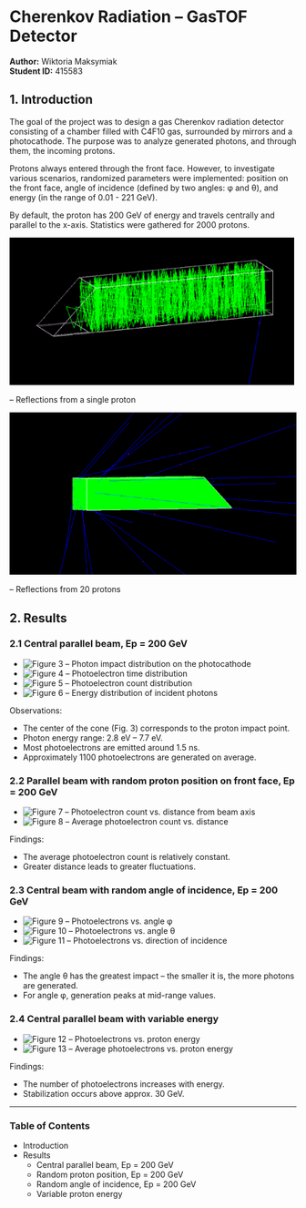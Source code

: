 # Cherenkov Radiation – GasTOF Detector

**Author:** Wiktoria Maksymiak  
**Student ID:** 415583

## 1. Introduction
The goal of the project was to design a gas Cherenkov radiation detector consisting of a chamber filled with C4F10 gas, surrounded by mirrors and a photocathode. The purpose was to analyze generated photons, and through them, the incoming protons.

Protons always entered through the front face. However, to investigate various scenarios, randomized parameters were implemented: position on the front face, angle of incidence (defined by two angles: φ and θ), and energy (in the range of 0.01 - 221 GeV).

By default, the proton has 200 GeV of energy and travels centrally and parallel to the x-axis. Statistics were gathered for 2000 protons.

<p allign ="center">
  <img src="./img/jeden.png" width ="500">
</p>

– Reflections from a single proton

![Figure 2](./img/random.png) 

– Reflections from 20 protons

## 2. Results

### 2.1 Central parallel beam, Ep = 200 GeV

- ![Figure 3](./img/zdj3) – Photon impact distribution on the photocathode
- ![Figure 4](./img/zdj4) – Photoelectron time distribution
- ![Figure 5](./img/zdj5) – Photoelectron count distribution
- ![Figure 6](./img/zdj6) – Energy distribution of incident photons

Observations:
- The center of the cone (Fig. 3) corresponds to the proton impact point.
- Photon energy range: 2.8 eV – 7.7 eV.
- Most photoelectrons are emitted around 1.5 ns.
- Approximately 1100 photoelectrons are generated on average.

### 2.2 Parallel beam with random proton position on front face, Ep = 200 GeV

- ![Figure 7](./img/zdj7) – Photoelectron count vs. distance from beam axis
- ![Figure 8](./img/zdj8) – Average photoelectron count vs. distance

Findings:
- The average photoelectron count is relatively constant.
- Greater distance leads to greater fluctuations.

### 2.3 Central beam with random angle of incidence, Ep = 200 GeV

- ![Figure 9](./img/zdj9) – Photoelectrons vs. angle φ
- ![Figure 10](./img/zdj10) – Photoelectrons vs. angle θ
- ![Figure 11](./img/zdj11) – Photoelectrons vs. direction of incidence

Findings:
- The angle θ has the greatest impact – the smaller it is, the more photons are generated.
- For angle φ, generation peaks at mid-range values.

### 2.4 Central parallel beam with variable energy

- ![Figure 12](./img/zdj12) – Photoelectrons vs. proton energy
- ![Figure 13](./img/zdj13) – Average photoelectrons vs. proton energy

Findings:
- The number of photoelectrons increases with energy.
- Stabilization occurs above approx. 30 GeV.

---

### Table of Contents
- Introduction
- Results
  - Central parallel beam, Ep = 200 GeV
  - Random proton position, Ep = 200 GeV
  - Random angle of incidence, Ep = 200 GeV
  - Variable proton energy
